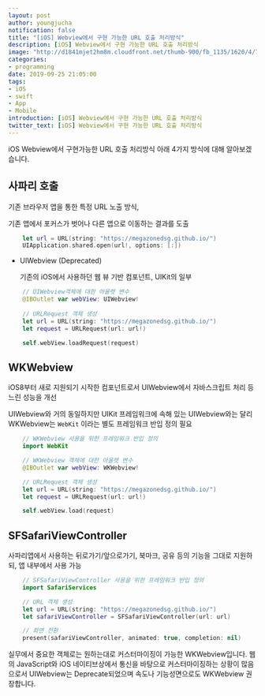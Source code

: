 ```yaml
---
layout: post
author: youngjucha
notification: false
title: "[iOS] Webview에서 구현 가능한 URL 호출 처리방식"
description: [iOS] Webview에서 구현 가능한 URL 호출 처리방식
image: "http://d1841mjet2hm8m.cloudfront.net/thumb-900/fb_1135/1620/4/7363c8f36313431d34743b122393a5ae.jpg"
categories:
- programming
date: 2019-09-25 21:05:00
tags:
- iOS
- swift
- App
- Mobile
introduction: [iOS] Webview에서 구현 가능한 URL 호출 처리방식
twitter_text: [iOS] Webview에서 구현 가능한 URL 호출 처리방식
---
```



iOS Webview에서 구현가능한 URL 호출 처리방식 아래 4가지 방식에 대해 알아보겠습니다.

## 사파리 호출

기존 브라우저 앱을 통한 특정 URL 노출 방식, 

기존 앱에서 포커스가 벗어나 다른 앱으로 이동하는 결과를 도출

```swift
    let url = URL(string: "https://megazonedsg.github.io/")
    UIApplication.shared.open(url!, options: [:])
```

-  UIWebview (Deprecated)

    기존의 iOS에서 사용하던 웹 뷰 기반 컴포넌트, UIKit의 일부

```swift
    // UIWebview객체에 대한 아울렛 변수
    @IBOutlet var webView: UIWebview!
    
    // URLRequest 객체 생성
    let url = URL(string: "https://megazonedsg.github.io/")
    let request = URLRequest(url: url!)

    self.webView.loadRequest(request)
```

## WKWebview

iOS8부터 새로 지원되기 시작한 컴포넌트로서 UIWebview에서 자바스크립트 처리 등 느린 성능을 개선

UIWebview와 거의 동일하지만 UIKit 프레임워크에 속해 있는 UIWebview와는 달리 WKWebview는 `WebKit` 이라는 별도 프레임워크 반입 정의 필요

```swift
    // WKWebview 사용을 위한 프레임워크 반입 정의
    import WebKit

    // WKWebview 객체에 대한 아울렛 변수
    @IBOutlet var webView: WKWebview!

    // URLRequest 객체 생성
    let url = URL(string: "https://megazonedsg.github.io/")
    let request = URLRequest(url: url!)

    self.webView.load(request)
```


## SFSafariViewController

사파리앱에서 사용하는 뒤로가기/앞으로가기, 북마크, 공유 등의 기능을 그대로 지원하되, 앱 내부에서 사용 가능

```swift
    // SFSafariViewController 사용을 위한 프레임워크 반입 정의
    import SafariServices

    // URL 객체 생성
    let url = URL(string: "https://megazonedsg.github.io/")
    let safariViewController = SFSafariViewController(url: url)

    // 화면 전환
    present(safariViewController, animated: true, completion: nil)

```

실무에서 중요한 객체로는 원하는대로 커스터마이징이 가능한 WKWebview입니다.
웹의 JavaScript와 iOS 네이티브상에서 통신을 바탕으로 커스터마이징하는 상황이 많음으로서
UIWebview는 Deprecate되었으며 속도나 기능성면으로도 WKWebview 권장합니다.
